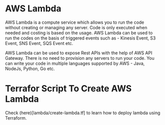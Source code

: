 # AWS Lambda
AWS Lambda is a compute service which allows you to run the code without creating or managing any server. Code is only executed when needed and costing is based on the usage. AWS Lambda can be used to run the codes on the basis of triggered events such as - Kinesis Event, S3 Event, SNS Event, SQS Event etc.

AWS Lambda can be used to expose Rest APIs with the help of AWS API Gateway. There is no need to provision any servers to run your code. You can write your code in multiple languages supported by AWS - Java, NodeJs, Python, Go etc.

# Terrafor Script To Create AWS Lambda
Check (here)[lambda/create-lambda.tf] to learn how to deploy lambda using Terraform.
